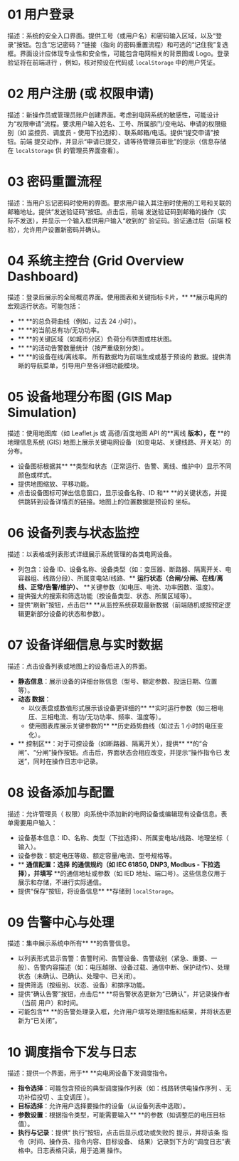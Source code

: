 # 01 用户登录
描述：系统的安全入口界面。提供工号（或用户名）和密码输入区域，以及“登录”按钮。包含“忘记密码？”链接（指向 的密码重置流程）和可选的“记住我”复选框。界面设计应体现专业性和安全性，可能包含电网相关的背景图或 Logo。登录验证将在前端进行 ，例如，核对预设在代码或 `localStorage` 中的用户凭证。

# 02 用户注册 (或 权限申请)
描述：新操作员或管理员账户创建界面。考虑到电网系统的敏感性，可能设计为“权限申请”流程。要求用户输入姓名、工号、所属部门/变电站、申请的权限级别（如 监控员、调度员 - 使用下拉选择）、联系邮箱/电话。提供“提交申请”按钮。前端 提交动作，并显示“申请已提交，请等待管理员审批”的提示（信息存储在 `localStorage` 供 的管理员界面查看）。

# 03 密码重置流程
描述：当用户忘记密码时使用的界面。要求用户输入其注册时使用的工号和关联的邮箱地址。提供“发送验证码”按钮。点击后，前端 发送验证码到邮箱的操作（实际不发送），并显示一个输入框供用户输入“收到的” 验证码。验证通过后（前端 校验），允许用户设置新密码并确认。

# 04 系统主控台 (Grid Overview Dashboard)
描述：登录后展示的全局概览界面。使用图表和关键指标卡片，** **展示电网的宏观运行状态。可能包括：
*   ** **的总负荷曲线（例如，过去 24 小时）。
*   ** **的当前总有功/无功功率。
*   ** **的关键区域（如城市分区）负荷分布饼图或柱状图。
*   ** **的活动告警数量统计（按严重级别分类）。
*   ** **的设备在线/离线率。
所有数据均为前端生成或基于预设的 数据。提供清晰的导航菜单，引导用户至各详细功能模块。

# 05 设备地理分布图 (GIS Map Simulation)
描述：使用地图库（如 Leaflet.js 或 高德/百度地图 API 的**离线 **版本），在** **的地理信息系统 (GIS) 地图上展示关键电网设备（如变电站、关键线路、开关站）的分布。
*   设备图标根据其** **类型和状态（正常运行、告警、离线、维护中）显示不同颜色或样式。
*   提供地图缩放、平移功能。
*   点击设备图标可弹出信息窗口，显示设备名称、ID 和** **的关键状态，并提供跳转到设备详情页的链接。地图上的位置数据是预设的 坐标。

# 06 设备列表与状态监控
描述：以表格或列表形式详细展示系统管理的各类电网设备。
*   列包含：设备 ID、设备名称、设备类型（如：变压器、断路器、隔离开关、电容器组、线路分段）、所属变电站/线路、** **运行状态（合闸/分闸、在线/离线、正常/告警/维护）、** **关键参数（如电压、电流、功率因数、温度）。
*   提供强大的搜索和筛选功能（按设备类型、状态、所属区域等）。
*   提供“刷新”按钮，点击后** **从监控系统获取最新数据（前端随机或按预定逻辑更新部分设备的状态和参数）。

# 07 设备详细信息与实时数据 
描述：点击设备列表或地图上的设备后进入的界面。
*   **静态信息**：展示设备的详细台账信息（型号、额定参数、投运日期、位置等）。
*   **动态 数据**：
    *   以仪表盘或数值形式展示该设备更详细的** **实时运行参数（如三相电压、三相电流、有功/无功功率、频率、温度等）。
    *   使用图表库展示关键参数的** **历史趋势曲线（如过去 1 小时的电压变化）。
*   ** 控制区**：对于可控设备（如断路器、隔离开关），提供** **的“合闸”、“分闸”操作按钮。点击后，界面状态会相应改变，并提示“操作指令已 发送”，同时在操作日志中记录。

# 08 设备添加与配置 
描述：允许管理员（ 权限）向系统中添加新的电网设备或编辑现有设备信息。表单需要用户输入：
*   设备基本信息：ID、名称、类型（下拉选择）、所属变电站/线路、地理坐标（ 输入）。
*   设备参数：额定电压等级、额定容量/电流、型号规格等。
*   ** **通信配置：选择** **的通信规约（如 IEC 61850, DNP3, Modbus - 下拉选择），并填写** **的通信地址或参数（如 IED 地址、端口号）。这些信息仅用于展示和存储，不进行实际通信。
*   提供“保存”按钮，将设备信息** **存储到 `localStorage`。

# 09 告警中心与处理 
描述：集中展示系统中所有** **的告警信息。
*   以列表形式显示告警：告警时间、告警设备、告警级别（紧急、重要、一般）、告警内容描述（如：电压越限、设备过载、通信中断、保护动作）、处理状态（未确认、已确认、处理中、已关闭）。
*   提供筛选（按级别、状态、设备）和排序功能。
*   提供“确认告警”按钮，点击后** **将告警状态更新为“已确认”，并记录操作者（当前 用户）和时间。
*   可能包含** **的告警处理录入框，允许用户填写处理措施和结果，并将状态更新为“已关闭”。

# 10  调度指令下发与日志
描述：提供一个界面，用于** **向电网设备下发调度指令。
*   **指令选择**：可能包含预设的典型调度操作列表（如：线路转供电操作序列 、无功补偿投切 、主变调压 ）。
*   **目标选择**：允许用户选择要操作的设备（从设备列表中选取）。
*   **参数设置**：根据指令类型，可能需要输入** **的参数（如调整后的电压目标值）。
*   **执行与记录**：提供“ 执行”按钮，点击后显示成功或失败的 提示，并将该条 指令（时间、操作员、指令内容、目标设备、 结果）记录到下方的“调度日志”表格中。日志表格只读，用于追溯 操作。